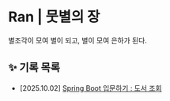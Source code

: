 # Ran | 뭇별의 장
별조각이 모여 별이 되고, 별이 모여 은하가 된다.

## ✨ 기록 목록
- [2025.10.02] [Spring Boot 입문하기 : 도서 조회](https://github.com/100-hours-a-week/KTB_RAN_TIL/springboot/[2025.10.02]Spring-book-search.md)